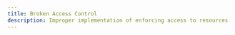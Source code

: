 ```yaml
---
title: Broken Access Control
description: Improper implementation of enforcing access to resources
---
```

